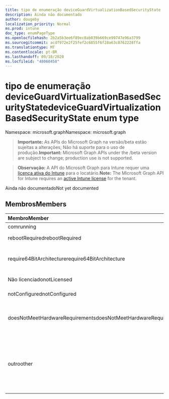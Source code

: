 ```yaml
---
title: tipo de enumeração deviceGuardVirtualizationBasedSecurityState
description: Ainda não documentado
author: dougeby
localization_priority: Normal
ms.prod: intune
doc_type: enumPageType
ms.openlocfilehash: 2b2a5b3ee6f89ec8ab039b669ce99747e96a3799
ms.sourcegitcommit: acdf972e2f25fef2c6855f6f28a63c0762228ffa
ms.translationtype: MT
ms.contentlocale: pt-BR
ms.lasthandoff: 09/18/2020
ms.locfileid: "48060458"
---
```

# <a name="deviceguardvirtualizationbasedsecuritystate-enum-type"></a><span data-ttu-id="b0b5e-103">tipo de enumeração deviceGuardVirtualizationBasedSecurityState</span><span class="sxs-lookup"><span data-stu-id="b0b5e-103">deviceGuardVirtualizationBasedSecurityState enum type</span></span>

<span data-ttu-id="b0b5e-104">Namespace: microsoft.graph</span><span class="sxs-lookup"><span data-stu-id="b0b5e-104">Namespace: microsoft.graph</span></span>

> <span data-ttu-id="b0b5e-105">**Importante:** As APIs do Microsoft Graph na versão/beta estão sujeitas a alterações; Não há suporte para o uso de produção.</span><span class="sxs-lookup"><span data-stu-id="b0b5e-105">**Important:** Microsoft Graph APIs under the /beta version are subject to change; production use is not supported.</span></span>

> <span data-ttu-id="b0b5e-106">**Observação:** A API do Microsoft Graph para Intune requer uma [licença ativa do Intune](https://go.microsoft.com/fwlink/?linkid=839381) para o locatário.</span><span class="sxs-lookup"><span data-stu-id="b0b5e-106">**Note:** The Microsoft Graph API for Intune requires an [active Intune license](https://go.microsoft.com/fwlink/?linkid=839381) for the tenant.</span></span>

<span data-ttu-id="b0b5e-107">Ainda não documentado</span><span class="sxs-lookup"><span data-stu-id="b0b5e-107">Not yet documented</span></span>

## <a name="members"></a><span data-ttu-id="b0b5e-108">Membros</span><span class="sxs-lookup"><span data-stu-id="b0b5e-108">Members</span></span>
|<span data-ttu-id="b0b5e-109">Membro</span><span class="sxs-lookup"><span data-stu-id="b0b5e-109">Member</span></span>|<span data-ttu-id="b0b5e-110">Valor</span><span class="sxs-lookup"><span data-stu-id="b0b5e-110">Value</span></span>|<span data-ttu-id="b0b5e-111">Descrição</span><span class="sxs-lookup"><span data-stu-id="b0b5e-111">Description</span></span>|
|:---|:---|:---|
|<span data-ttu-id="b0b5e-112">com</span><span class="sxs-lookup"><span data-stu-id="b0b5e-112">running</span></span>|<span data-ttu-id="b0b5e-113">,0</span><span class="sxs-lookup"><span data-stu-id="b0b5e-113">0</span></span>|<span data-ttu-id="b0b5e-114">Em execução</span><span class="sxs-lookup"><span data-stu-id="b0b5e-114">Running</span></span>|
|<span data-ttu-id="b0b5e-115">rebootRequired</span><span class="sxs-lookup"><span data-stu-id="b0b5e-115">rebootRequired</span></span>|<span data-ttu-id="b0b5e-116">1 </span><span class="sxs-lookup"><span data-stu-id="b0b5e-116">1</span></span>|<span data-ttu-id="b0b5e-117">Raiz necessária</span><span class="sxs-lookup"><span data-stu-id="b0b5e-117">Root required</span></span>|
|<span data-ttu-id="b0b5e-118">require64BitArchitecture</span><span class="sxs-lookup"><span data-stu-id="b0b5e-118">require64BitArchitecture</span></span>|<span data-ttu-id="b0b5e-119">2 </span><span class="sxs-lookup"><span data-stu-id="b0b5e-119">2</span></span>|<span data-ttu-id="b0b5e-120">é necessária a arquitetura de bits de 64</span><span class="sxs-lookup"><span data-stu-id="b0b5e-120">64 bit architecture required</span></span>|
|<span data-ttu-id="b0b5e-121">Não licenciado</span><span class="sxs-lookup"><span data-stu-id="b0b5e-121">notLicensed</span></span>|<span data-ttu-id="b0b5e-122">3 </span><span class="sxs-lookup"><span data-stu-id="b0b5e-122">3</span></span>|<span data-ttu-id="b0b5e-123">Não licenciado</span><span class="sxs-lookup"><span data-stu-id="b0b5e-123">Not licensed</span></span>|
|<span data-ttu-id="b0b5e-124">notConfigured</span><span class="sxs-lookup"><span data-stu-id="b0b5e-124">notConfigured</span></span>|<span data-ttu-id="b0b5e-125">4 </span><span class="sxs-lookup"><span data-stu-id="b0b5e-125">4</span></span>|<span data-ttu-id="b0b5e-126">Não configurado</span><span class="sxs-lookup"><span data-stu-id="b0b5e-126">Not configured</span></span>|
|<span data-ttu-id="b0b5e-127">doesNotMeetHardwareRequirements</span><span class="sxs-lookup"><span data-stu-id="b0b5e-127">doesNotMeetHardwareRequirements</span></span>|<span data-ttu-id="b0b5e-128">5 </span><span class="sxs-lookup"><span data-stu-id="b0b5e-128">5</span></span>|<span data-ttu-id="b0b5e-129">O sistema não atende aos requisitos de hardware</span><span class="sxs-lookup"><span data-stu-id="b0b5e-129">System does not meet hardware requirements</span></span>|
|<span data-ttu-id="b0b5e-130">outro</span><span class="sxs-lookup"><span data-stu-id="b0b5e-130">other</span></span>|<span data-ttu-id="b0b5e-131">42</span><span class="sxs-lookup"><span data-stu-id="b0b5e-131">42</span></span>|<span data-ttu-id="b0b5e-132">Outro.</span><span class="sxs-lookup"><span data-stu-id="b0b5e-132">Other.</span></span> <span data-ttu-id="b0b5e-133">Os logs de eventos no Microsoft-Windows-DeviceGuard têm mais detalhes.</span><span class="sxs-lookup"><span data-stu-id="b0b5e-133">Event logs in microsoft-Windows-DeviceGuard have more details.</span></span>|






